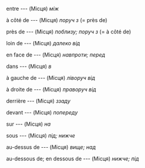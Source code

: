 entre --- (Місця)
*між*



à côté de --- (Місця)
*поруч з*
(= près de)



près de --- (Місця)
*поблизу; поруч з*
(= à côté de)



loin de --- (Місця)
*далеко від*



en face de --- (Місця)
*навпроти; перед*



dans --- (Місця)
*в*



à gauche de --- (Місця)
*ліворуч від*



à droite de --- (Місця)
*праворуч від*



derrière --- (Місця)
*ззаду*



devant --- (Місця)
*попереду*



sur --- (Місця)
*на*



sous --- (Місця)
*під; нижче*



au-dessus de --- (Місця)
*вище; над*



au-dessous de;
en dessous de --- (Місця)
*нижче; під*